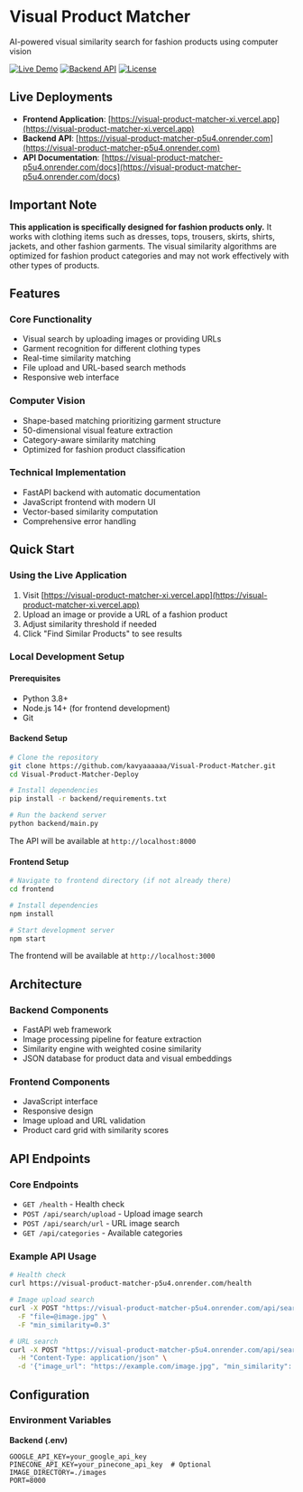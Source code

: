 # Visual Product Matcher

AI-powered visual similarity search for fashion products using computer vision

[![Live Demo](https://img.shields.io/badge/Live-Demo-brightgreen)](https://visual-product-matcher-xi.vercel.app)
[![Backend API](https://img.shields.io/badge/API-Docs-blue)](https://visual-product-matcher-p5u4.onrender.com/docs)
[![License](https://img.shields.io/badge/License-MIT-yellow.svg)](LICENSE)

## Live Deployments

- **Frontend Application**: [https://visual-product-matcher-xi.vercel.app](https://visual-product-matcher-xi.vercel.app)
- **Backend API**: [https://visual-product-matcher-p5u4.onrender.com](https://visual-product-matcher-p5u4.onrender.com)
- **API Documentation**: [https://visual-product-matcher-p5u4.onrender.com/docs](https://visual-product-matcher-p5u4.onrender.com/docs)

## Important Note

**This application is specifically designed for fashion products only.** It works with clothing items such as dresses, tops, trousers, skirts, shirts, jackets, and other fashion garments. The visual similarity algorithms are optimized for fashion product categories and may not work effectively with other types of products.

## Features

### Core Functionality
- Visual search by uploading images or providing URLs
- Garment recognition for different clothing types
- Real-time similarity matching
- File upload and URL-based search methods
- Responsive web interface

### Computer Vision
- Shape-based matching prioritizing garment structure
- 50-dimensional visual feature extraction
- Category-aware similarity matching
- Optimized for fashion product classification

### Technical Implementation
- FastAPI backend with automatic documentation
- JavaScript frontend with modern UI
- Vector-based similarity computation
- Comprehensive error handling

## Quick Start

### Using the Live Application
1. Visit [https://visual-product-matcher-xi.vercel.app](https://visual-product-matcher-xi.vercel.app)
2. Upload an image or provide a URL of a fashion product
3. Adjust similarity threshold if needed
4. Click "Find Similar Products" to see results

### Local Development Setup

#### Prerequisites
- Python 3.8+
- Node.js 14+ (for frontend development)
- Git

#### Backend Setup
```bash
# Clone the repository
git clone https://github.com/kavyaaaaaa/Visual-Product-Matcher.git
cd Visual-Product-Matcher-Deploy

# Install dependencies
pip install -r backend/requirements.txt

# Run the backend server
python backend/main.py
```

The API will be available at `http://localhost:8000`

#### Frontend Setup
```bash
# Navigate to frontend directory (if not already there)
cd frontend

# Install dependencies
npm install

# Start development server
npm start
```

The frontend will be available at `http://localhost:3000`

## Architecture

### Backend Components
- FastAPI web framework
- Image processing pipeline for feature extraction
- Similarity engine with weighted cosine similarity
- JSON database for product data and visual embeddings

### Frontend Components
- JavaScript interface
- Responsive design
- Image upload and URL validation
- Product card grid with similarity scores

## API Endpoints

### Core Endpoints
- `GET /health` - Health check
- `POST /api/search/upload` - Upload image search
- `POST /api/search/url` - URL image search
- `GET /api/categories` - Available categories

### Example API Usage
```bash
# Health check
curl https://visual-product-matcher-p5u4.onrender.com/health

# Image upload search
curl -X POST "https://visual-product-matcher-p5u4.onrender.com/api/search/upload" \
  -F "file=@image.jpg" \
  -F "min_similarity=0.3"

# URL search
curl -X POST "https://visual-product-matcher-p5u4.onrender.com/api/search/url" \
  -H "Content-Type: application/json" \
  -d '{"image_url": "https://example.com/image.jpg", "min_similarity": 0.3}'
```

## Configuration

### Environment Variables

**Backend (.env)**
```
GOOGLE_API_KEY=your_google_api_key
PINECONE_API_KEY=your_pinecone_api_key  # Optional
IMAGE_DIRECTORY=./images
PORT=8000
```
